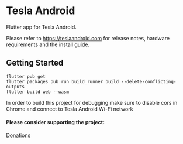 # Tesla Android

Flutter app for Tesla Android.

Please refer to https://teslaandroid.com for release notes, hardware requirements and the install guide.

## Getting Started

```
flutter pub get
flutter packages pub run build_runner build --delete-conflicting-outputs  
flutter build web --wasm 
```

In order to build this project for debugging make sure to disable cors in Chrome and connect to Tesla Android Wi-Fi network

#### Please consider supporting the project: 

[Donations](https://teslaandroid.com/donations)

